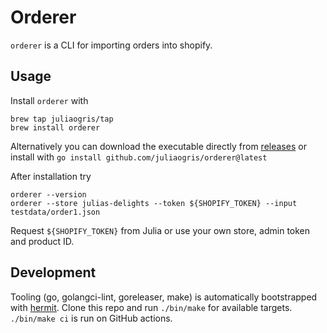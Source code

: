 # Orderer

`orderer` is a CLI for importing orders into shopify.

## Usage

Install `orderer` with

	brew tap juliaogris/tap
	brew install orderer

Alternatively you can download the executable directly from [releases](https://github.com/juliaogris/orderer/releases) or install with `go install github.com/juliaogris/orderer@latest`

After installation try

	orderer --version
	orderer --store julias-delights --token ${SHOPIFY_TOKEN} --input testdata/order1.json

Request `${SHOPIFY_TOKEN}` from Julia or use your own store, admin token and product ID.

[releases]: https://github.com/juliaogris/orderer/releases

## Development

Tooling (go, golangci-lint, goreleaser, make) is automatically
bootstrapped with [hermit]. Clone this repo and run `./bin/make` for
available targets. `./bin/make ci` is run on GitHub actions.

[hermit]: https://cashapp.github.io/hermit/